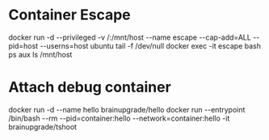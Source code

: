 # Container Escape
docker run -d --privileged -v /:/mnt/host --name escape --cap-add=ALL --pid=host --userns=host ubuntu tail -f /dev/null
docker exec -it escape bash
ps aux
ls /mnt/host

# Attach debug container
docker run -d --name hello brainupgrade/hello
docker run --entrypoint /bin/bash --rm --pid=container:hello --network=container:hello -it brainupgrade/tshoot